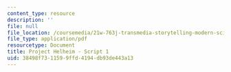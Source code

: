 ```yaml
---
content_type: resource
description: ''
file: null
file_location: /coursemedia/21w-763j-transmedia-storytelling-modern-science-fiction-spring-2014/38498f7311599ffd4194db93de443a13_MIT21W_763JS14_Blog_1.pdf
file_type: application/pdf
resourcetype: Document
title: Project Helheim - Script 1
uid: 38498f73-1159-9ffd-4194-db93de443a13
---
```

